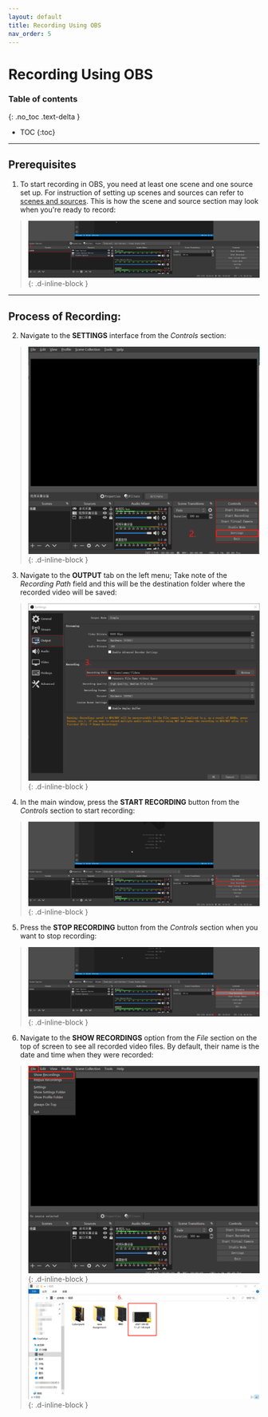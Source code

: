 ```yaml
---
layout: default
title: Recording Using OBS
nav_order: 5
---
```


# Recording Using OBS

### Table of contents
{: .no_toc .text-delta }
* TOC
{:toc}
---

## [](#header-2)Prerequisites
1. To start recording in OBS, you need at least one scene and one source set up. For instruction of setting up scenes and sources can refer to [scenes and sources](scenessources.md). This is how the scene and source section may look when you're ready to record:
>![sourcebox](https://github.com/alsash110/comm-2216-obs/blob/gh-pages/assets/images/OBS-recording-1.png?raw=true "source box"){: .d-inline-block	}

---

## [](#header-2)Process of Recording:
2. Navigate to the **SETTINGS** interface from the *Controls* section:
>![sourcebox](https://github.com/alsash110/comm-2216-obs/blob/gh-pages/assets/images/OBS-recording-2.png?raw=true "source box"){: .d-inline-block	}

3. Navigate to the **OUTPUT** tab on the left menu; Take note of the *Recording Path* field and this will be the destination folder where the recorded video will be saved:
>![sourcebox](https://github.com/alsash110/comm-2216-obs/blob/gh-pages/assets/images/OBS-recording-3.png?raw=true "source box"){: .d-inline-block	}

4. In the main window, press the **START RECORDING** button from the *Controls* section to start recording:
>![sourcebox](https://github.com/alsash110/comm-2216-obs/blob/gh-pages/assets/images/OBS-recording-4.png?raw=true "source box"){: .d-inline-block	}

5. Press the **STOP RECORDING** button from the *Controls* section when you want to stop recording:
>![sourcebox](https://github.com/alsash110/comm-2216-obs/blob/gh-pages/assets/images/OBS-recording-5.png?raw=true "source box"){: .d-inline-block	}

6. Navigate to the **SHOW RECORDINGS** option from the *File* section on the top of screen to see all recorded video files. By default, their name is the date and time when they were recorded:
>![sourcebox](https://github.com/alsash110/comm-2216-obs/blob/gh-pages/assets/images/OBS-recording-6a.png?raw=true "source box"){: .d-inline-block	}
>![sourcebox](https://github.com/alsash110/comm-2216-obs/blob/gh-pages/assets/images/OBS-recording-6b.png?raw=true "source box"){: .d-inline-block	}

